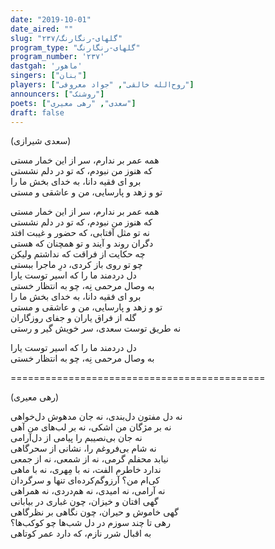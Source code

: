 ```yaml
---
date: "2019-10-01"
date_aired: ""
slug: "گلهای-رنگارنگ/۲۳۷"
program_type: "گلهای-رنگارنگ"
program_number: '۲۳۷'
dastgah: 'ماهور'
singers: ["بنان"]
players: ["روح‌الله خالقی", "جواد معروفی"]
announcers: ["روشنک"]
poets: ["سعدی", "رهی معیری"]
draft: false
---
```


(سعدی شیرازی)  

همه عمر بر ندارم، سر از این خمار مستی  
که هنوز من نبودم، که تو در دلم نشستی  
برو ای فقیه دانا، به خدای بخش ما را  
تو و زهد و پارسایی، من و عاشقی و مستی  

همه عمر بر ندارم، سر از این خمار مستی  
که هنوز من نبودم، که تو در دلم نشستی  
نه تو مثل آفتابی، که حضور و غیبت افتد  
دگران روند و آیند و تو همچنان که هستی  
چه حکایت از فراقت که نداشتم ولیکن  
چو تو روی باز کردی، درِ ماجرا ببستی  
دل دردمند ما را که اسیر توست یارا  
به وصال مرحمی نِه، چو به انتظار خستی  
برو ای فقیه دانا، به خدای بخش ما را  
تو و زهد و پارسایی، من و عاشقی و مستی  
گله از فراق یاران و جفای روزگاران  
نه طریق توست سعدی، سر خویش گیر و رستی  

دل دردمند ما را که اسیر توست یارا  
به وصال مرحمی نِه، چو به انتظار خستی  

============================================  

(رهی معیری)  

نه دل مفتون دل‌بندی، نه جان مدهوش دل‌خواهی  
نه بر مژگان من اشکی، نه بر لب‌های من آهی  
نه جان بی‌نصیبم را پیامی از دل‌آرامی  
نه شام بی‌فروغم را، نشانی از سحرگاهی  
نیابد محفلم گرمی، نه از شمعی، نه از جمعی  
ندارد خاطرم الفت، نه با مِهری، نه با ماهی  
کی‌ام من؟ آرزوگم‌کرده‌ای تنها و سرگردان  
نه آرامی، نه امیدی، نه هم‌دردی، نه همراهی  
گهی افتان و خیزان، چون غباری در بیابانی  
گهی خاموش و حیران، چون نگاهی بر نظرگاهی  
رهی تا چند سوزم در دل شب‌ها چو کوکب‌ها؟  
به اقبال شرر نازم، که دارد عمر کوتاهی  

